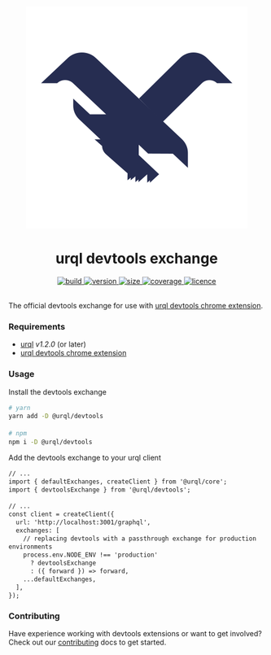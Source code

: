 <div align="center">
  <img alt="logo" src="https://raw.githubusercontent.com/FormidableLabs/urql-devtools/master/src/assets/icon.svg?sanitize=true" />
  <h1>urql devtools exchange</h1>
  <a href="https://app.circleci.com/pipelines/github/FormidableLabs/urql-devtools-exchange">
    <img src="https://img.shields.io/circleci/build/github/FormidableLabs/urql-devtools-exchange" alt="build" />
  </a>
  <a href="https://npmjs.com/package/@urql/devtools">
    <img src="https://img.shields.io/npm/v/@urql/devtools" alt="version" />
  </a>
  <a href="https://bundlephobia.com/result?p=@urql/devtools">
    <img src="https://img.shields.io/bundlephobia/minzip/@urql/devtools" alt="size" />
  </a>
  <a href="https://codecov.io/gh/formidablelabs/urql-devtools-exchange">
    <img src="https://img.shields.io/codecov/c/github/FormidableLabs/urql-devtools-exchange" alt="coverage">
  </a>
  <a href="https://github.com/formidablelabs/urql-devtools-exchange/blob/master/LICENSE">
    <img src="https://img.shields.io/npm/l/@urql/devtools" alt="licence">
  </a>
  <br />
  <br />
</div>

The official devtools exchange for use with [urql devtools chrome extension](https://github.com/FormidableLabs/urql-devtools).

### Requirements

- [urql](https://github.com/FormidableLabs/urql) _v1.2.0_ (or later)
- [urql devtools chrome extension](https://github.com/FormidableLabs/urql-devtools)

### Usage

Install the devtools exchange

```sh
# yarn
yarn add -D @urql/devtools

# npm
npm i -D @urql/devtools
```

Add the devtools exchange to your urql client

```tsx
// ...
import { defaultExchanges, createClient } from '@urql/core';
import { devtoolsExchange } from '@urql/devtools';

// ...
const client = createClient({
  url: 'http://localhost:3001/graphql',
  exchanges: [
    // replacing devtools with a passthrough exchange for production environments
    process.env.NODE_ENV !== 'production'
      ? devtoolsExchange
      : ({ forward }) => forward,
    ...defaultExchanges,
  ],
});
```

### Contributing

Have experience working with devtools extensions or want to get involved? Check out our [contributing](https://github.com/FormidableLabs/urql-devtools/blob/master/CONTRIBUTING.md) docs to get started.
